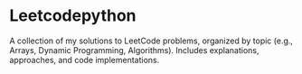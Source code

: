 # Leetcodepython
A collection of my solutions to LeetCode problems, organized by topic (e.g., Arrays, Dynamic Programming, Algorithms). Includes explanations, approaches, and code implementations.
